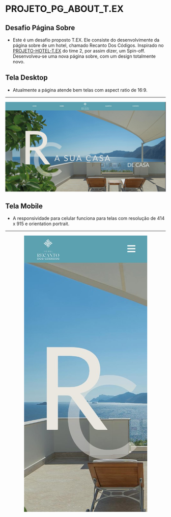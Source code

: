 # PROJETO_PG_ABOUT_T.EX

## Desafio Página Sobre
- Este é um desafio proposto T.EX. Ele consiste do desenvolvimente da página sobre de um hotel, chamado Recanto Dos Códigos. Inspirado no [PROJETO-HOTEL-T.EX](https://github.com/Tetezw/hotel_T.EX) do time 2, por assim dizer, um Spin-off. Desenvolveu-se uma nova página sobre, com um design totalmente novo. 

## Tela Desktop
 - Atualmente a página atende bem telas com aspect ratio de 16:9.
<hr>
<div align = "center">
<img src="https://github.com/hewertonfl/PROJETO_PG_ABOUT_T.EX/blob/master/images/header_preview_1080p.jpg"/>
</div>

## Tela Mobile
 - A responsividade para celular funciona para telas com resolução de 414 x 915 e orientation portrait.
<hr>
<div align = "center">
<img src="https://github.com/hewertonfl/PROJETO_PG_ABOUT_T.EX/blob/master/images/header_mobile.jpg"/>
</div>
